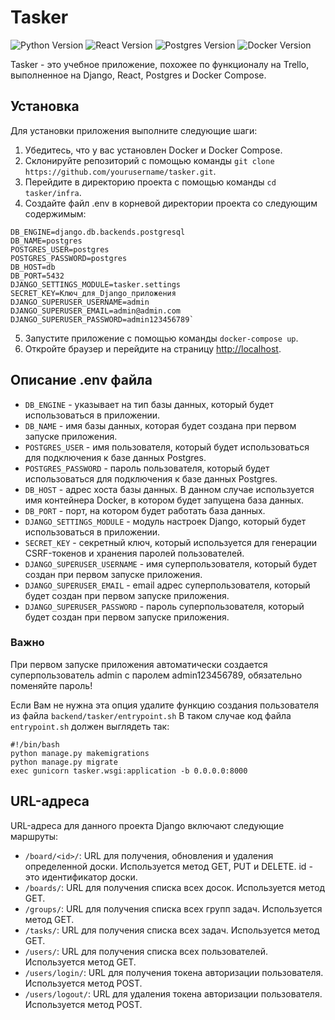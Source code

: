 # Tasker
![Python Version](https://img.shields.io/badge/python-3.9-blue) ![React Version](https://img.shields.io/badge/react-17.0.2-blue) ![Postgres Version](https://img.shields.io/badge/postgres-13.3-blue) 
![Docker Version](https://img.shields.io/badge/docker-20.10.8-blue)

Tasker - это учебное приложение, похожее по функционалу на Trello, выполненное на Django, React, Postgres и Docker Compose.

## Установка

Для установки приложения выполните следующие шаги:

1.  Убедитесь, что у вас установлен Docker и Docker Compose.
2.  Склонируйте репозиторий с помощью команды `git clone https://github.com/yourusername/tasker.git`.
3.  Перейдите в директорию проекта с помощью команды `cd tasker/infra`.
4.  Создайте файл .env в корневой директории проекта со следующим содержимым:
```
DB_ENGINE=django.db.backends.postgresql
DB_NAME=postgres
POSTGRES_USER=postgres
POSTGRES_PASSWORD=postgres
DB_HOST=db
DB_PORT=5432
DJANGO_SETTINGS_MODULE=tasker.settings
SECRET_KEY=Ключ_для_Django_приложения
DJANGO_SUPERUSER_USERNAME=admin
DJANGO_SUPERUSER_EMAIL=admin@admin.com
DJANGO_SUPERUSER_PASSWORD=admin123456789`
```
5.  Запустите приложение с помощью команды `docker-compose up`.
6.  Откройте браузер и перейдите на страницу [http://localhost](http://localhost/).

## Описание .env файла

-   `DB_ENGINE` - указывает на тип базы данных, который будет использоваться в приложении.
-   `DB_NAME` - имя базы данных, которая будет создана при первом запуске приложения.
-   `POSTGRES_USER` - имя пользователя, который будет использоваться для подключения к базе данных Postgres.
-   `POSTGRES_PASSWORD` - пароль пользователя, который будет использоваться для подключения к базе данных Postgres.
-   `DB_HOST` - адрес хоста базы данных. В данном случае используется имя контейнера Docker, в котором будет запущена база данных.
-   `DB_PORT` - порт, на котором будет работать база данных.
-   `DJANGO_SETTINGS_MODULE` - модуль настроек Django, который будет использоваться в приложении.
-   `SECRET_KEY` - секретный ключ, который используется для генерации CSRF-токенов и хранения паролей пользователей.
-   `DJANGO_SUPERUSER_USERNAME` - имя суперпользователя, который будет создан при первом запуске приложения.
-   `DJANGO_SUPERUSER_EMAIL` - email адрес суперпользователя, который будет создан при первом запуске приложения.
-   `DJANGO_SUPERUSER_PASSWORD` - пароль суперпользователя, который будет создан при первом запуске приложения.

### Важно
При первом запуске приложения автоматически создается суперпользователь admin c паролем admin123456789, обязательно поменяйте пароль!

Если Вам не нужна эта опция удалите функцию создания пользователя из файла `backend/tasker/entrypoint.sh`
В таком случае код файла `entrypoint.sh` должен выглядеть так:
``` 
#!/bin/bash
python manage.py makemigrations
python manage.py migrate
exec gunicorn tasker.wsgi:application -b 0.0.0.0:8000
``` 

## URL-адреса

URL-адреса для данного проекта Django включают следующие маршруты:

-   `/board/<id>/`: URL для получения, обновления и удаления определенной доски. Используется метод GET, PUT и DELETE. id - это идентификатор доски.
-   `/boards/`: URL для получения списка всех досок. Используется метод GET.
-   `/groups/`: URL для получения списка всех групп задач. Используется метод GET.
-   `/tasks/`: URL для получения списка всех задач. Используется метод GET.
-   `/users/`: URL для получения списка всех пользователей. Используется метод GET.
-   `/users/login/`: URL для получения токена авторизации пользователя. Используется метод POST.
-   `/users/logout/`: URL для удаления токена авторизации пользователя. Используется метод POST.